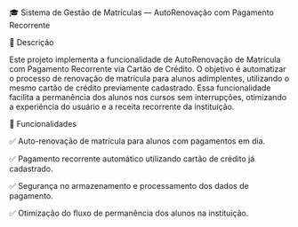 🎓 Sistema de Gestão de Matrículas — AutoRenovação com Pagamento Recorrente

📄 Descrição

Este projeto implementa a funcionalidade de AutoRenovação de Matrícula com Pagamento Recorrente via Cartão de Crédito. O objetivo é automatizar o processo de renovação de matrícula para alunos adimplentes, utilizando o mesmo cartão de crédito previamente cadastrado.
Essa funcionalidade facilita a permanência dos alunos nos cursos sem interrupções, otimizando a experiência do usuário e a receita recorrente da instituição.

🚀 Funcionalidades

✅ Auto-renovação de matrícula para alunos com pagamentos em dia.

✅ Pagamento recorrente automático utilizando cartão de crédito já cadastrado.

✅ Segurança no armazenamento e processamento dos dados de pagamento.

✅ Otimização do fluxo de permanência dos alunos na instituição.
